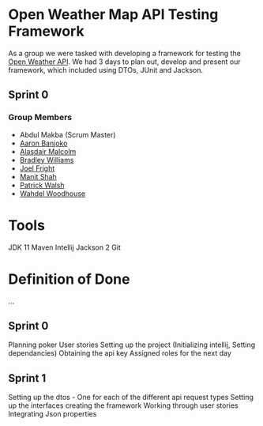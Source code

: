 # Open Weather Map API Testing Framework

As a group we were tasked with developing a framework for testing the [Open Weather API](https://openweathermap.org/api). We had 3 days to plan out, develop and present our framework, which included using DTOs, JUnit and Jackson.

## Sprint 0
### Group Members

- Abdul Makba (Scrum Master)
- [Aaron Banjoko](https://github.com/Xavier2a2)
- [Alasdair Malcolm](https://github.com/AJMalcolm) 
- [Bradley Williams](https://github.com/bsrwilliams)
- [Joel Fright](https://github.com/joelfright)
- [Manit Shah](https://github.com/Manit97)
- [Patrick Walsh](https://github.com/pkpatch)
- [Wahdel Woodhouse](https://github.com/WahdelMW)

# Tools
JDK 11
Maven
Intellij
Jackson 2
Git

# Definition of Done
...
## Sprint 0
Planning poker 
User stories
Setting up the project (Initializing intellij, Setting dependancies)
Obtaining the api key
Assigned roles for the next day

## Sprint 1
Setting up the dtos - One for each of the different api request types
Setting up the interfaces
creating the framework 
Working through user stories
Integrating Json properties
